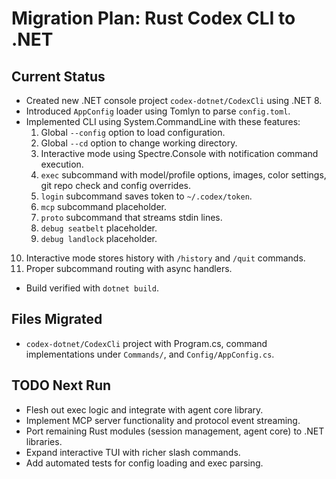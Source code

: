 # Migration Plan: Rust Codex CLI to .NET

## Current Status
- Created new .NET console project `codex-dotnet/CodexCli` using .NET 8.
- Introduced `AppConfig` loader using Tomlyn to parse `config.toml`.
- Implemented CLI using System.CommandLine with these features:
  1. Global `--config` option to load configuration.
  2. Global `--cd` option to change working directory.
  3. Interactive mode using Spectre.Console with notification command execution.
  4. `exec` subcommand with model/profile options, images, color settings,
     git repo check and config overrides.
  5. `login` subcommand saves token to `~/.codex/token`.
  6. `mcp` subcommand placeholder.
  7. `proto` subcommand that streams stdin lines.
  8. `debug seatbelt` placeholder.
  9. `debug landlock` placeholder.
 10. Interactive mode stores history with `/history` and `/quit` commands.
 11. Proper subcommand routing with async handlers.
- Build verified with `dotnet build`.

## Files Migrated
- `codex-dotnet/CodexCli` project with Program.cs, command implementations under `Commands/`, and `Config/AppConfig.cs`.

## TODO Next Run
- Flesh out exec logic and integrate with agent core library.
- Implement MCP server functionality and protocol event streaming.
- Port remaining Rust modules (session management, agent core) to .NET libraries.
- Expand interactive TUI with richer slash commands.
- Add automated tests for config loading and exec parsing.
